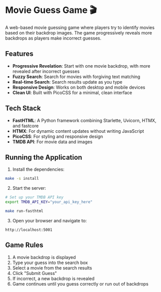 # Movie Guess Game 🎬

A web-based movie guessing game where players try to identify movies based on their backdrop images. The game progressively reveals more backdrops as players make incorrect guesses.

## Features

- **Progressive Revelation**: Start with one movie backdrop, with more revealed after incorrect guesses
- **Fuzzy Search**: Search for movies with forgiving text matching
- **Real-time Search**: Search results update as you type
- **Responsive Design**: Works on both desktop and mobile devices
- **Clean UI**: Built with PicoCSS for a minimal, clean interface

## Tech Stack

- **FastHTML**: A Python framework combining Starlette, Uvicorn, HTMX, and fastcore
- **HTMX**: For dynamic content updates without writing JavaScript
- **PicoCSS**: For styling and responsive design
- **TMDB API**: For movie data and images

## Running the Application

1. Install the dependencies:
```bash
make -s install
```

2. Start the server:
```bash
# Set up your TMDB API key
export TMDB_API_KEY="your_api_key_here"

make run-fasthtml
```

3. Open your browser and navigate to:
```
http://localhost:5001
```

## Game Rules

1. A movie backdrop is displayed
2. Type your guess into the search box
3. Select a movie from the search results
4. Click "Submit Guess"
5. If incorrect, a new backdrop is revealed
6. Game continues until you guess correctly or run out of backdrops

